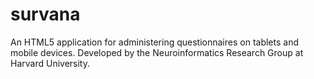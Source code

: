 survana
=======

An HTML5 application for administering questionnaires on tablets and mobile devices. Developed by the Neuroinformatics Research Group at Harvard University.

